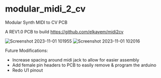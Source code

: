 # modular_midi_2_cv
Modular Synth MIDI to CV PCB

A REV1.0 PCB to build https://github.com/elkayem/midi2cv


![Screenshot 2023-11-01 101955](https://github.com/parkernye/modular_midi_2_cv/assets/38089344/35972a15-619e-4a21-90f4-54b4d8ba2d15)
![Screenshot 2023-11-01 102016](https://github.com/parkernye/modular_midi_2_cv/assets/38089344/29dab24e-05da-441b-9289-442e998e51de)

Future Modifications:
- Increase spacing around midi jack to allow for easier assembly
- Add female pin headers to PCB to easily remove & program the arduino
- Redo U1 pinout
  
